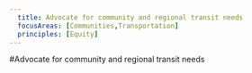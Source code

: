 ```yaml
---
  title: Advocate for community and regional transit needs
  focusAreas: [Communities,Transportation]
  principles: [Equity]
---
```

#Advocate for community and regional transit needs